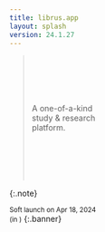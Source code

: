 ```yaml
---
title: librus.app
layout: splash
version: 24.1.27
---
```


><br>
><br>
><br>
><br>
><br>
> A one-of-a-kind<br>study & research<br>platform.
><br>
><br>
><br>
><br>
><br>
><br>
{:.note}

 <small>Soft launch on Apr 18, 2024<br>
 (in <span id="demo"></span>)</small>
 {:.banner}



